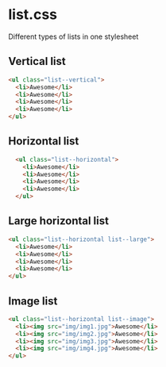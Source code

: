 list.css
========

Different types of lists in one stylesheet

## Vertical list

```html
<ul class="list--vertical">
  <li>Awesome</li>
  <li>Awesome</li>
  <li>Awesome</li>
  <li>Awesome</li>
</ul>
```
## Horizontal list

```html
  <ul class="list--horizontal">
    <li>Awesome</li>
    <li>Awesome</li>
    <li>Awesome</li>
    <li>Awesome</li>
  </ul>
```
## Large horizontal list

```html
<ul class="list--horizontal list--large">
  <li>Awesome</li>
  <li>Awesome</li>
  <li>Awesome</li>
  <li>Awesome</li>
</ul>
```

## Image list

```html
<ul class="list--horizontal list--image">
  <li><img src="img/img1.jpg">Awesome</li>
  <li><img src="img/img2.jpg">Awesome</li>
  <li><img src="img/img3.jpg">Awesome</li>
  <li><img src="img/img4.jpg">Awesome</li>
</ul>
```
